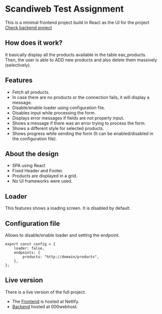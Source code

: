 # Scandiweb Test Assignment

This is a minimal frontend project build in React as the UI for the project [Check backend project](https://github.com/ibisdavi012/jdtstore-backend)

## How does it work?

It basically display all the products available in the table eav_products. Then, the user is able to ADD new products and also delete them massively (selectively).

## Features
- Fetch all products. 
- In case there are no products or the connection fails, it will display a message.
- Disable/enable loader using configuration file.
- Disables input while processing the form.
- Displays error messages if fields are not properly input.
- Shows a message if there was an error trying to process the form.
- Shows a different style for selected products.
- Shows progress while sending the form (It can be enabled/disabled in the configuration file).

## About the design
- SPA using React
- Fixed Header and Footer.
- Products are displayed in a grid.
- No UI frameworks were used. 

## Loader

This features shows a loading screen. It is disabled by default.

## Configuration file
Allows to disable/enable loader and setting the endpoint.

    export const config = {
        loader: false,
        endpoints: {
            products: "http://domain/products",
        },
    };

## Live version
There is a live version of the full project. 
- The [Frontend](https://frosty-darwin-651925.netlify.app/) is hosted at Netlify. 
- [Backend](https://jdtstore.000webhostapp.com/) hosted at 000webhost.
